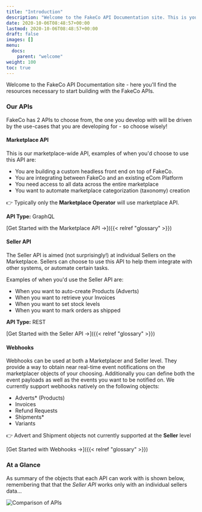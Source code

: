 ```yaml
---
title: "Introduction"
description: "Welcome to the FakeCo API Documentation site. This is your 1 stop shop for all things related to the FakeCo APis."
date: 2020-10-06T08:48:57+00:00
lastmod: 2020-10-06T08:48:57+00:00
draft: false
images: []
menu:
  docs:
    parent: "welcome"
weight: 100
toc: true
---
```


Welcome to the FakeCo API Documentation site - here you'll find the resources necessary to start building with the FakeCo APIs.

### Our APIs

FakeCo has 2 APIs to choose from, the one you develop with will be driven by the use-cases that you are developing for - so choose wisely!

#### Marketplace API

This is our marketplace-wide API, examples of when you'd choose to use this API are:
- You are building a custom headless front end on top of FakeCo.
- You are integrating between FakeCo and an existing eCom Platform
- You need access to all data across the entire marketplace
- You want to automate marketplace categorization (taxonomy) creation

<div class="alert alert-warning" role="alert" >
  👉 Typically only the <b>Marketplace Operator</b> will use marketplace API.
</div>

**API Type:** GraphQL

[Get Started with the Marketplace API →]({{< relref "glossary" >}})

#### Seller API 

The Seller API is aimed (not surprisingly!) at individual Sellers on the Marketplace. Sellers can choose to use this API to help them integrate with other systems, or automate certain tasks. 

Examples of when you'd use the Seller API are:

- When you want to auto-create Products (Adverts)
- When you want to retrieve your Invoices
- When you want to set stock levels
- When you want to mark orders as shipped

**API Type:** REST

[Get Started with the Seller API →]({{< relref "glossary" >}})

#### Webhooks

Webhooks can be used at both a Marketplacer and Seller level. They provide a way to obtain near real-time event notifications on the marketplacer objects of your choosing. Additionally you can define both the event payloads as well as the events you want to be notified on. We currently support webhooks natively on the following objects:

- Adverts* (Products)
- Invoices
- Refund Requests
- Shipments*
- Variants

<div class="alert alert-warning" role="alert" >
  👉 Advert and Shipment objects not currently supported at the <b>Seller</b> level
</div>

[Get Started with Webhooks →]({{< relref "glossary" >}})

### At a Glance

As summary of the objects that each API can work with is shown below, remembering that that the _Seller API_ works only with an individual sellers data...

![Comparison of APIs](../glance.png)


